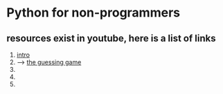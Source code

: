 # Python for non-programmers
## resources exist in youtube, here is a list of links
1. [intro](https://www.youtube.com/watch?v=pNaalSGMGnY) 
2. --> [the guessing game](https://www.youtube.com/watch?v=5RyDnqtOiRk)
3. 
4. 
5. 